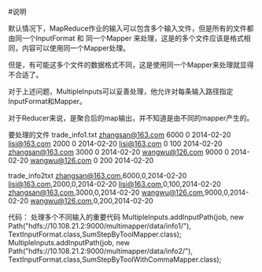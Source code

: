 #说明

默认情况下，MapReduce作业的输入可以包含多个输入文件，但是所有的文件都由同一个InputFormat 和 同一个Mapper 来处理，这是的多个文件应该是格式相同，内容可以使用同一个Mapper处理。

但是，有可能这多个文件的数据格式不同，这是使用同一个Mapper来处理就显得不合适了。

对于上述问题，MultipleInputs可以妥善处理，他允许对每条输入路径指定InputFormat和Mapper。

对于Reducer来说，是聚合后的map输出，并不知道是由不同的mapper产生的。

要处理的文件
trade_info1.txt
zhangsan@163.com    6000    0   2014-02-20
lisi@163.com    2000    0   2014-02-20
lisi@163.com    0   100 2014-02-20
zhangsan@163.com    3000    0   2014-02-20
wangwu@126.com  9000    0   2014-02-20
wangwu@126.com  0   200     2014-02-20

trade_info2txt
zhangsan@163.com,6000,0,2014-02-20
lisi@163.com,2000,0,2014-02-20
lisi@163.com,0,100,2014-02-20
zhangsan@163.com,3000,0,2014-02-20
wangwu@126.com,9000,0,2014-02-20
wangwu@126.com,0,200,2014-02-20

代码： 
处理多个不同输入的重要代码
MultipleInputs.addInputPath(job, new Path("hdfs://10.108.21.2:9000/multimapper/data/info1/"), TextInputFormat.class,SumStepByToolMapper.class);
MultipleInputs.addInputPath(job, new Path("hdfs://10.108.21.2:9000/multimapper/data/info2/"), TextInputFormat.class,SumStepByToolWithCommaMapper.class);
		
